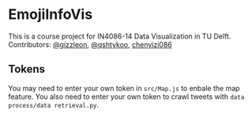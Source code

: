 # EmojiInfoVis
This is a course project for IN4086-14 Data Visualization in TU Delft. Contributors: [@gizzleon](https://github.com/gizzleon), [@qshtykoo](https://github.com/qshtykoo), [chenyizi086](https://github.com/chenyizi086)

## Tokens
You may need to enter your own token in `src/Map.js` to enbale the map feature. You also need to enter your own token to crawl tweets with `data process/data retrieval.py`.
